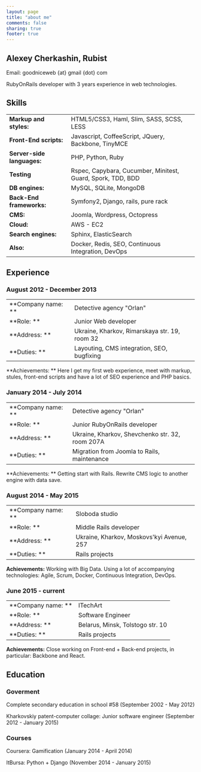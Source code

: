 ```yaml
---
layout: page
title: "about me"
comments: false
sharing: true
footer: true
---
```

## Alexey Cherkashin, Rubist

Email: goodniceweb {at} gmail {dot} com

RubyOnRails developer with 3 years experience in web technologies.

## Skills

|                           |                                                               |
|---------------------------|---------------------------------------------------------------|
|**Markup and styles:**     | HTML5/CSS3, Haml, Slim, SASS, SCSS, LESS                      | 
|**Front-End scripts:**     | Javascript, CoffeeScript, JQuery, Backbone, TinyMCE           | 
|**Server-side languages:** | PHP, Python, Ruby                                             | 
|**Testing**                | Rspec, Capybara, Cucumber, Minitest, Guard, Spork, TDD, BDD   | 
|**DB engines:**            | MySQL, SQLite, MongoDB                                        | 
|**Back-End frameworks:**   | Symfony2, Django, rails, pure rack                            | 
|**CMS:**                   | Joomla, Wordpress, Octopress                                  | 
|**Cloud:**                 | AWS - EC2                                                     |  
|**Search engines:**        | Sphinx, ElasticSearch                                         | 
|**Also:**                  | Docker, Redis, SEO, Continuous Integration, DevOps            | 



## Experience
### August 2012 - December 2013

|                  |                                                                    |
|------------------|--------------------------------------------------------------------|
|**Company name: **| Detective agency "Orlan"                                           |
|**Role:         **| Junior Web developer                                               |
|**Address:      **| Ukraine, Kharkov, Rimarskaya str. 19, room 32                      |
|**Duties:       **| Layouting, CMS integration, SEO, bugfixing                         |

**Achievements: ** Here I get my first web experience, meet with markup, stules, 
front-end scripts and have a lot of SEO experience and PHP basics. 

### January 2014 - July 2014

|                  |                                                    |
|------------------|----------------------------------------------------|
|**Company name: **| Detective agency "Orlan"                           |
|**Role:         **| Junior RubyOnRails developer                       |
|**Address:      **| Ukraine, Kharkov, Shevchenko str. 32, room 207A    |
|**Duties:       **| Migration from Joomla to Rails, maintenance        |

**Achievements: ** Getting start with Rails. Rewrite CMS logic to another engine with data save.

### August 2014 - May 2015

|                  |                                             |
|------------------|---------------------------------------------|
|**Company name: **| Sloboda studio                              |
|**Role:         **| Middle Rails developer                      |
|**Address:      **| Ukraine, Kharkov, Moskovs'kyi Avenue, 257   |
|**Duties:       **| Rails projects                              |

**Achievements:** Working with Big Data. Using a lot of accompanying technologies:
Agile, Scrum, Docker, Continuous Integration, DevOps.

### June 2015 - current

|                  |                                    |
|------------------|------------------------------------|
|**Company name: **| ITechArt                           |
|**Role:         **| Software Engineer                  |
|**Address:      **| Belarus, Minsk, Tolstogo str. 10   |
|**Duties:       **| Rails projects                     |

**Achievements:** Close working on Front-end + Back-end projects, in particular: Backbone and React.

## Education

### Goverment

Complete secondary education in school #58 (September 2002 - May 2012)

Kharkovskiy patent-computer collage: Junior software engineer (September 2012 - January 2015) 

### Courses

Coursera: Gamification (January 2014 - April 2014)

ItBursa: Python + Django (November 2014 - January 2015)

